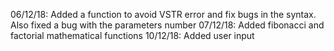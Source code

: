 06/12/18: Added a function to avoid VSTR error and fix bugs in the syntax. Also fixed a bug with the parameters number
07/12/18: Added fibonacci and factorial mathematical functions
10/12/18: Added user input
